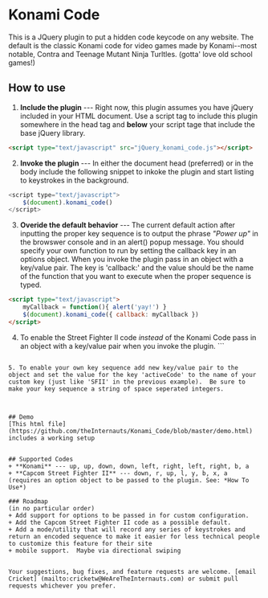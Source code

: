 # Konami Code

This is a JQuery plugin to put a hidden code keycode on any website. The default is the classic Konami code for video games made by Konami--most notable, Contra and Teenage Mutant Ninja Turltles. (gotta' love old school games!)

## How to use
1. **Include the plugin** --- Right now, this plugin assumes you have jQuery included in your HTML document. Use a script tag to include this plugin somewhere in the head tag and **below** your script tage that include the base jQuery library.
```html
<script type="text/javascript" src="jQuery_konami_code.js"></script>
```

2. **Invoke the plugin** --- In either the document head (preferred) or in the body include the following snippet to inkoke the plugin and start listing to keystrokes in the background.
```javascript
<script type="text/javascript">
	$(document).konami_code()			
</script>
```

3. **Overide the default behavior** --- The current default action after inputting the proper key sequence is to output the phrase *"Power up"* in the browswer console and in an alert() popup message.  You should specify your own function to run by setting the callback key in an options object. When you invoke the plugin pass in an object with a key/value pair.  The key is 'callback:' and the value should be the name of the function that you want to execute when the proper sequence is typed.
```html
<script type="text/javascript">
	myCallback = function(){ alert('yay!') }
	$(document).konami_code({ callback: myCallback })			
</script>
```

4. To enable the Street Fighter II code *instead* of the Konami Code pass in an object with a key/value pair when you invoke the plugin. ```
<script type="text/javascript">
	$(document).konami_code({ activeCode: 'SFII' })			
</script>
```

5. To enable your own key sequence add new key/value pair to the object and set the value for the key 'activeCode' to the name of your custom key (just like 'SFII' in the previous example).  Be sure to make your key sequence a string of space seperated integers.
```
<script type="text/javascript">
	$(document).konami_code({
		mySequence: '49 50 51 52 53', // 1, 2, 3, 4, 5 
		activeCode: 'mySequence'
	})			
</script>
```


## Demo
[This html file] (https://github.com/theInternauts/Konami_Code/blob/master/demo.html) includes a working setup


## Supported Codes
+ **Konami** --- up, up, down, down, left, right, left, right, b, a
+ **Capcom Street Fighter II** --- down, r, up, l, y, b, x, a (requires an option object to be passed to the plugin. See: *How To Use*)

### Roadmap
(in no particular order)
+ Add support for options to be passed in for custom configuration.
+ Add the Capcom Street Fighter II code as a possible default.
+ Add a mode/utility that will record any series of keystrokes and return an encoded sequence to make it easier for less technical people to customize this feature for their site
+ mobile support.  Maybe via directional swiping


Your suggestions, bug fixes, and feature requests are welcome. [email Cricket] (mailto:cricketw@WeAreTheInternauts.com) or submit pull requests whichever you prefer.